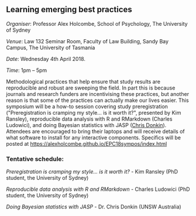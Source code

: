 ## Learning emerging best practices

*Organiser*: Professor Alex Holcombe, School of Psychology, The University of Sydney

*Venue*: Law 132 Seminar Room, Faculty of Law Building, Sandy Bay Campus, The University of Tasmania

*Date*: Wednesday 4th April 2018.

*Time*: 1pm – 5pm

Methodological practices that help ensure that study results are reproducible and robust are sweeping the field. In part this is because journals and research funders are incentivising these practices, but another reason is that some of the practices can actually make our lives easier. This symposium will be a how-to session covering study preregistration ("Preregistration is cramping my style... is it worth it?", presented by Kim Ransley), reproducible data analysis with R and RMarkdown (Charles Ludowici), and doing Bayesian statistics with JASP ([Chris Donkin](http://www.psy.unsw.edu.au/contacts-people/academic-staff/dr-chris-donkin)).  Attendees are encouraged to bring their laptops and will receive details of what software to install for any interactive components. Specifics will be posted at https://alexholcombe.github.io/EPC18sympos/index.html


### Tentative schedule:

*Preregistration is cramping my style... is it worth it?*  - Kim Ransley (PhD student, the University of Sydney)

*Reproducible data analysis with R and RMarkdown* - Charles Ludowici (PhD student, the University of Sydney)

*Doing Bayesian statistics with JASP* - Dr. Chris Donkin (UNSW Australia)